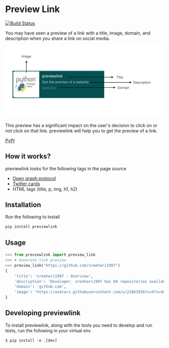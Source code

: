 # Preview Link

[![Build Status](
    https://app.travis-ci.com/sreehari1997/link-preview.svg?branch=master
)](
    https://app.travis-ci.com/sreehari1997/link-preview
)

You may have seen a preview of a link with a title, image, domain, and description when you share a link on social media.

![alt text](https://github.com/sreehari1997/link-preview/blob/master/preview.png?raw=true)

This preview has a significant impact on the user's decision to click on or not click on that link.
previewlink will help you to get the preview of a link.

[PyPI](https://pypi.org/project/previewlink/)

## How it works?

previewlink looks for the following tags in the page source
- [Open graph protocol](https://ogp.me/)
- [Twitter cards](https://developer.twitter.com/en/docs/twitter-for-websites/cards/guides/getting-started)
- HTML tags (title, p, img, h1, h2)

## Installation

Run the following to install

```python
pip install previewlink
```
## Usage

```python
>>> from previewlink import preview_link
>>> # Generate link preview
>>> preview_link("https://github.com/sreehari1997")
{
    'title': 'sreehari1997 - Overview',
    'description': 'Developer. sreehari1997 has 69 repositories available. Follow their code on GitHub.',
    'domain': 'github.com',
    'image': 'https://avatars.githubusercontent.com/u/22663556?v=4?s=400'
}
```

## Developing previewlink

To install previewlink, along with the tools you need to develop and run tests,
run the following in your virtual env

```shell
$ pip install -e .[dev]
```
